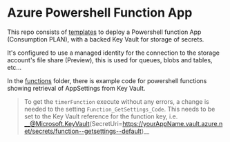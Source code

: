 # Azure Powershell Function App

This repo consists of [templates](templates/) to deploy a Powershell function App (Consumption PLAN), with a backed Key Vault for storage of secrets.  

It's configured to use a managed identity for the connection to the storage account's file share (Preview), this is used for queues, blobs and tables, etc...

In the [functions](functions/) folder, there is example code for powershell functions showing retrieval of AppSettings from Key Vault.

> To get the `timerFunction` execute without any errors, a change is needed to the setting `Function_GetSettings_Code`. This needs to be set to the Key Vault reference for the function key, i.e. __@Microsoft.KeyVault(SecretUri=https://yourAppName.vault.azure.net/secrets/function--getsettings--default)__
